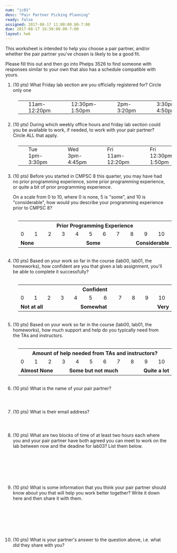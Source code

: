 ```yaml
---
num: "ic01"
desc: "Pair Partner Picking Planning"
ready: false
assigned: 2017-08-17 11:00:00.00-7:00
due: 2017-08-17 16:50:00.00-7:00
layout: hwk
---
```


This worksheet is intended to help you choose a pair partner, and/or whether the pair partner you've chosen is likely to be a good fit.

Please fill this out and then go into Phelps 3526 to find someone with responses similar to your own that also has a schedule compatible with yours.

<ol>

<li>(10 pts) What Friday lab section are you officially registered for? Circle only one

<style>
table.circle-one { border: none; width: 100%; margin: 1.5em 1em 1.5em 1em;}

table.circle-one * td { border: none; padding: 0px 2em 0px 2em;}

</style>

<table class="circle-one">
<tr>
<td>11am-12:20pm</td>
<td>12:30pm-1:50pm</td>
<td>2pm-3:20pm</td>
<td>3:30pm-4:50pm</td>
</tr>
</table>
</li>

<li>(10 pts) During which weekly office hours and friday lab section could you be available to work, if needed, to work with your pair partner?  Circle ALL that apply.</li>

<table class="circle-one">
<tr>
<td>Tue 1pm-3:30pm</td>
<td>Wed 3pm-4:45pm</td>
<td>Fri 11am-12:20pm</td>
<td>Fri 12:30pm-1:50pm</td>
<td>Fri 2pm-3:20pm</td>
<td>Fri 3:30pm-4:50pm</td>
</tr>
</table>

<li>(10 pts) Before you started in CMPSC 8 this quarter, you may have had no prior programming experience, some prior programming experience,
or quite a bit of prior programming experience.

On a scale from 0 to 10, where 0 is none, 5 is "some", and 10 is
"considerable", how would you describe your programming experience prior to CMPSC 8?

<style>

table.likert { margin: 2em 1em 2em 1em;}
table.likert * td { width: 4em;}
table.likert * th { border: none;}

</style>

<table class="likert">

<tr>
<th colspan="11" style="text-align:center; h">Prior Programming Experience</th>
</tr>

<tr>
<td>0</td>
<td>1</td>
<td>2</td>
<td>3</td>
<td>4</td>
<td>5</td>
<td>6</td>
<td>7</td>
<td>8</td>
<td>9</td>
<td>10</td>
</tr>
<tr>
<th colspan="4" style="text-align:left; ">None</th>
<th colspan="3" style="text-align:center; ">Some</th>
<th colspan="4" style="text-align:right;">Considerable</th>
</tr>



</table>

</li>

<li>(10 pts) Based on your work so far in the course (lab00, lab01, the homeworks), how confident are you that given a 
lab assignment, you'll be able to complete it successfully?


<table class="likert">

<tr>
<th colspan="11" style="text-align:center;">Confident</th>
</tr>

<tr>
<td>0</td>
<td>1</td>
<td>2</td>
<td>3</td>
<td>4</td>
<td>5</td>
<td>6</td>
<td>7</td>
<td>8</td>
<td>9</td>
<td>10</td>
</tr>
<tr>
<th colspan="4" style="text-align:left;">Not at all </th>
<th colspan="3" style="text-align:center;">Somewhat </th>
<th colspan="4" style="text-align:right;">Very </th>
</tr>



</table>


</li>


<li>(10 pts) Based on your work so far in the course (lab00, lab01, the homeworks), how much support and help do you typically need
from the TAs and instructors.


<table class="likert">

<tr>
<th colspan="11" style="text-align:center;">Amount of help needed from TAs and instructors?</th>
</tr>

<tr>
<td>0</td>
<td>1</td>
<td>2</td>
<td>3</td>
<td>4</td>
<td>5</td>
<td>6</td>
<td>7</td>
<td>8</td>
<td>9</td>
<td>10</td>
</tr>
<tr>
<th colspan="3" style="text-align:left;">Almost None</th>
<th colspan="5" style="text-align:center;">Some but not much</th>
<th colspan="3" style="text-align:right;">Quite a lot</th>
</tr>
</table>

<div class="pagebreak">
</div>
</li>

<li style="margin-bottom: 4em;"> (10 pts) What is the name of your pair partner?
</li>

<li style="margin-bottom: 4em;"> (10 pts) What is their email address?
</li>


<li style="margin-bottom: 8em;"> (10 pts) What are two blocks of time of at least two hours each where you and your pair
partner have both agreed you can meet to work on the lab between now and the deadine for lab03?  List them below.


</li>


<li style="margin-bottom: 8em;"> (10 pts) What is some information that you think your pair partner should know about you that will help you work better together?   Write it down here and then share it with them.

</li>

<li style="margin-bottom: 8em;"> (10 pts) What is your partner's answer to the question above, i.e. what did they share with you?

</li>



</ol>
